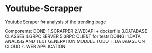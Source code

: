 # Youtube-Scrapper
Youtube Scraper for analysis of the trending page 

Components:
  DONE:
    1.SCRAPPER
    2.WEBAPI + dockerfile
    3.DATABASE CLASSES
    4.GRPC SERVER
    5.GRPC CLIENT for tests
   DOING:
    1.DATA ANALISIS AND TEXT GENERATION MODULE
   TODO:
    1. DATABASE ON CLOUD
    2. WEB APPLICATION
      
  
